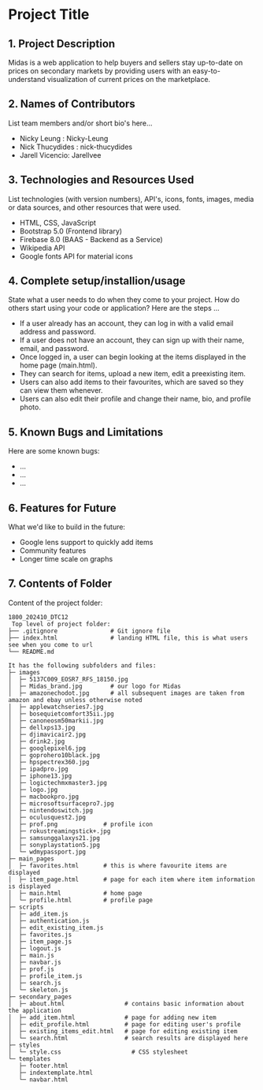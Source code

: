 # Project Title

## 1. Project Description
 Midas is a web application to help buyers and sellers stay up-to-date on prices on secondary markets by providing users with an easy-to-understand visualization of current prices on the marketplace.

## 2. Names of Contributors
List team members and/or short bio's here... 
* Nicky Leung : Nicky-Leung
* Nick Thucydides : nick-thucydides 
* Jarell Vicencio: Jarellvee
	
## 3. Technologies and Resources Used
List technologies (with version numbers), API's, icons, fonts, images, media or data sources, and other resources that were used.
* HTML, CSS, JavaScript
* Bootstrap 5.0 (Frontend library)
* Firebase 8.0 (BAAS - Backend as a Service)
* Wikipedia API
* Google fonts API for material icons

## 4. Complete setup/installion/usage
State what a user needs to do when they come to your project.  How do others start using your code or application?
Here are the steps ...
* If a user already has an account, they can log in with a valid email address and password.  
* If a user does not have an account, they can sign up with their name, email, and password.
* Once logged in, a user can begin looking at the items displayed in the home page (main.html).
* They can search for items, upload a new item, edit a preexisting item.
* Users can also add items to their favourites, which are saved so they can view them whenever.
* Users can also edit their profile and change their name, bio, and profile photo.

## 5. Known Bugs and Limitations
Here are some known bugs:
* ...
* ...
* ...

## 6. Features for Future
What we'd like to build in the future:
* Google lens support to quickly add items
* Community features
* Longer time scale on graphs 
	
## 7. Contents of Folder
Content of the project folder:


```
1800_202410_DTC12
 Top level of project folder: 
├── .gitignore               # Git ignore file
├── index.html               # landing HTML file, this is what users see when you come to url
└── README.md

It has the following subfolders and files:
├─ images
│  ├─ 5137C009_EOSR7_RFS_18150.jpg
│  ├─ Midas_brand.jpg        # our logo for Midas
│  ├─ amazonechodot.jpg      # all subsequent images are taken from amazon and ebay unless otherwise noted
│  ├─ applewatchseries7.jpg
│  ├─ bosequietcomfort35ii.jpg
│  ├─ canoneosm50markii.jpg
│  ├─ dellxps13.jpg
│  ├─ djimavicair2.jpg
│  ├─ drink2.jpg
│  ├─ googlepixel6.jpg
│  ├─ goprohero10black.jpg
│  ├─ hpspectrex360.jpg
│  ├─ ipadpro.jpg
│  ├─ iphone13.jpg
│  ├─ logictechmxmaster3.jpg
│  ├─ logo.jpg
│  ├─ macbookpro.jpg
│  ├─ microsoftsurfacepro7.jpg
│  ├─ nintendoswitch.jpg
│  ├─ oculusquest2.jpg
│  ├─ prof.png             # profile icon
│  ├─ rokustreamingstick+.jpg
│  ├─ samsunggalaxys21.jpg
│  ├─ sonyplaystation5.jpg
│  └─ wdmypassport.jpg
├─ main_pages
│  ├─ favorites.html       # this is where favourite items are displayed
│  ├─ item_page.html       # page for each item where item information is displayed
│  ├─ main.html            # home page
│  └─ profile.html         # profile page
├─ scripts
│  ├─ add_item.js
│  ├─ authentication.js
│  ├─ edit_existing_item.js
│  ├─ favorites.js
│  ├─ item_page.js
│  ├─ logout.js
│  ├─ main.js
│  ├─ navbar.js
│  ├─ prof.js
│  ├─ profile_item.js
│  ├─ search.js
│  └─ skeleton.js
├─ secondary_pages
│  ├─ about.html                 # contains basic information about the application
│  ├─ add_item.html              # page for adding new item
│  ├─ edit_profile.html          # page for editing user's profile
│  ├─ existing_items_edit.html   # page for editing existing item
│  └─ search.html                # search results are displayed here
├─ styles
│  └─ style.css                    # CSS stylesheet
└─ templates
   ├─ footer.html       
   ├─ indextemplate.html
   └─ navbar.html

```